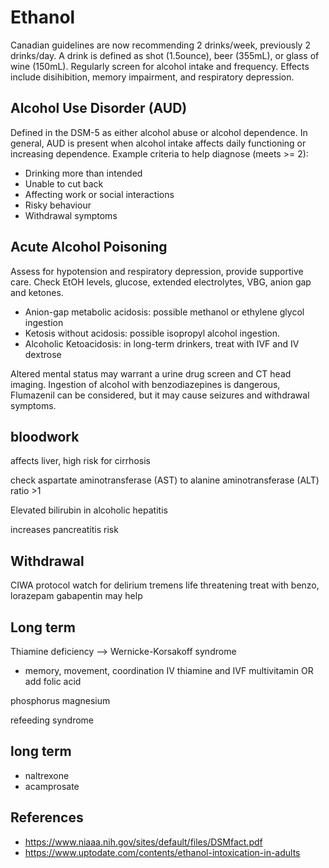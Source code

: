 # Ethanol
Canadian guidelines are now recommending 2 drinks/week, previously 2 drinks/day. A drink is defined as shot (1.5ounce), beer (355mL), or glass of wine (150mL). Regularly screen for alcohol intake and frequency. Effects include disihibition, memory impairment, and respiratory depression.

## Alcohol Use Disorder (AUD)
Defined in the DSM-5 as either alcohol abuse or alcohol dependence. In general, AUD is present when alcohol intake affects daily functioning or increasing dependence. Example criteria to help diagnose (meets >= 2):

- Drinking more than intended
- Unable to cut back
- Affecting work or social interactions
- Risky behaviour
- Withdrawal symptoms

## Acute Alcohol Poisoning
Assess for hypotension and respiratory depression, provide supportive care. Check EtOH levels, glucose, extended electrolytes, VBG, anion gap and ketones.
- Anion-gap metabolic acidosis: possible methanol or ethylene glycol ingestion
- Ketosis without acidosis: possible isopropyl alcohol ingestion.
- Alcoholic Ketoacidosis: in long-term drinkers, treat with IVF and IV dextrose

Altered mental status may warrant a urine drug screen and CT head imaging. Ingestion of alcohol with benzodiazepines is dangerous, Flumazenil can be considered, but it may cause seizures and withdrawal symptoms.

## bloodwork
affects liver, high risk for cirrhosis

check aspartate aminotransferase (AST) to alanine aminotransferase (ALT) ratio >1

Elevated bilirubin in alcoholic hepatitis

increases pancreatitis risk

## Withdrawal
CIWA protocol
watch for delirium tremens
life threatening
treat with benzo, lorazepam
gabapentin may help

## Long term
Thiamine deficiency --> Wernicke-Korsakoff syndrome 
- memory, movement, coordination
IV thiamine and IVF
multivitamin OR add folic acid

phosphorus
magnesium

refeeding syndrome

## long term
- naltrexone
- acamprosate


## References
- https://www.niaaa.nih.gov/sites/default/files/DSMfact.pdf
- https://www.uptodate.com/contents/ethanol-intoxication-in-adults

